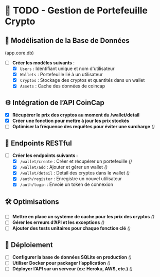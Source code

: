 # 📌 TODO - Gestion de Portefeuille Crypto

## 📂 Modélisation de la Base de Données
(app.core.db)
- [ ] **Créer les modèles suivants** :
    - [x] `Users` : Identifiant unique et nom d'utilisateur
    - [x] `Wallets` : Portefeuille lié à un utilisateur
    - [x] `Cryptos` : Stockage des cryptos et quantités dans un wallet
    - [x] `Assets` : Cache des données de coincap

## ⚙️ Intégration de l’API CoinCap
- [x] **Récupérer le prix des cryptos au moment du /wallet/detail**
- [x] **Créer une fonction pour mettre à jour les prix stockés**
- [ ] **Optimiser la fréquence des requêtes pour éviter une surcharge** *()*

## 🔗 Endpoints RESTful
- [ ] **Créer les endpoints suivants :**
    - [x] `/wallet/create` : Créer et récupérer un portefeuille *()*
    - [x] `/wallet/add` : Ajouter et gérer un wallet *()*
    - [x] `/wallet/detail` : Detail des cryptos dans le wallet *()*
    - [x] `/auth/register` : Enregistre un nouvel utilisateur
    - [x] `/auth/login` : Envoie un token de connexion

## 🛠️ Optimisations
- [ ] **Mettre en place un système de cache pour les prix des cryptos** *()*
- [ ] **Gérer les erreurs d’API et les exceptions** *()*
- [ ] **Ajouter des tests unitaires pour chaque fonction clé** *()*

## 🚀 Déploiement
- [ ] **Configurer la base de données SQLite en production** *()*
- [ ] **Utiliser Docker pour packager l’application** *()*
- [ ] **Déployer l’API sur un serveur (ex: Heroku, AWS, etc.)** *()*